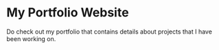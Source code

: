 # My Portfolio Website

Do check out my portfolio that contains details about projects that I have been working on.
